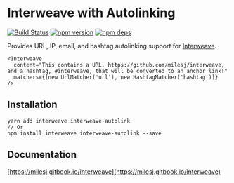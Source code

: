 # Interweave with Autolinking

[![Build Status](https://travis-ci.org/milesj/interweave.svg?branch=master)](https://travis-ci.org/milesj/interweave)
[![npm version](https://badge.fury.io/js/interweave-autolink.svg)](https://www.npmjs.com/package/interweave-autolink)
[![npm deps](https://david-dm.org/milesj/interweave.svg?path=packages/autolink)](https://www.npmjs.com/package/interweave-autolink)

Provides URL, IP, email, and hashtag autolinking support for
[Interweave](https://github.com/milesj/interweave).

```tsx
<Interweave
  content="This contains a URL, https://github.com/milesj/interweave, and a hashtag, #interweave, that will be converted to an anchor link!"
  matchers={[new UrlMatcher('url'), new HashtagMatcher('hashtag')]}
/>
```

## Installation

```
yarn add interweave interweave-autolink
// Or
npm install interweave interweave-autolink --save
```

## Documentation

[https://milesj.gitbook.io/interweave](https://milesj.gitbook.io/interweave)
